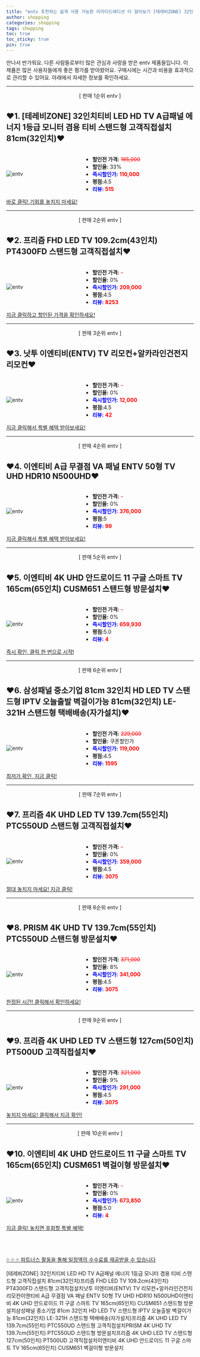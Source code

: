 ```yaml
---
title: "entv 추천하는 쉽게 사용 가능한 리미티드에디션 더 알아보기 [테레비ZONE] 32인치티비 LED HD TV"
author: shopping
categories: shopping
tags: shopping
toc: true
toc_sticky: true
pin: true
---
```

만나서 반가워요. 다른 사람들로부터 많은 관심과 사랑을 받은 entv 제품들입니다. 이 제품은 많은 사용자들에게 좋은 평가를 받아왔어요. 구매시에는 시간과 비용을 효과적으로 관리할 수 있어요. 아래에서 자세한 정보를 확인하세요.

---
<p class="toplist" style="margin: 0 auto; display: block; width: fit-content;">[ 판매 1순위 entv ]</p>

<h2><strong>❤️1. [테레비ZONE] 32인치티비 LED HD TV A급패널 에너지 1등급 모니터 겸용 티비 스탠드형 고객직접설치 81cm(32인치)❤️</strong></h2>

<div style="display: flex; align-items: center;">
    <div style="flex: 0.4;">
        <img src="https://thumbnail10.coupangcdn.com/thumbnails/remote/230x230ex/image/vendor_inventory/6d0d/28972c1110fcd20303f1fa88b5cefd7824aeffa91fc403a4da2472cc26a1.jpg" alt="entv" style="max-width: 100%;">
    </div>
    <div style="flex: 0.6; margin-left: 10px;">
        <ul>
            <li><strong>할인전 가격:</strong> <del style="color: red;">165,000</del></li>
            <li><strong>할인율:</strong> 33%</li>
            <li><span style='color:blue'><strong>즉시할인가:</strong></span> <span style='color:red'><strong>110,000</strong></span></li>
            <li><strong>평점:</strong>4.5</li>
            <li><span style='color:blue'><strong>리뷰:</strong></span> <span style='color:red'><strong>515</strong></span></li>
        </ul>
    </div>
</div>
<div class="center">
    <a href="https://William4Davisa.github.io?lptag=AF9450613&subid=githubio&pageKey=7631725226&traceid=V0-153&itemId=20256745246&vendorItemId=87075421666" class="myButton">
        바로 클릭! 기회를 놓치지 마세요!
    </a>
</div>


---
<p class="toplist" style="margin: 0 auto; display: block; width: fit-content;">[ 판매 2순위 entv ]</p>

<h2><strong>❤️2. 프리즘 FHD LED TV 109.2cm(43인치) PT4300FD 스탠드형 고객직접설치❤️</strong></h2>

<div style="display: flex; align-items: center;">
    <div style="flex: 0.4;">
        <img src="https://thumbnail7.coupangcdn.com/thumbnails/remote/230x230ex/image/retail/images/2223054058151163-aabd5a1a-bb3a-48cb-9139-7bea48a3020c.jpg" alt="entv" style="max-width: 100%;">
    </div>
    <div style="flex: 0.6; margin-left: 10px;">
        <ul>
            <li><strong>할인전 가격:</strong> <del style="color: red;">-</del></li>
            <li><strong>할인율:</strong> 0%</li>
            <li><span style='color:blue'><strong>즉시할인가:</strong></span> <span style='color:red'><strong>209,000</strong></span></li>
            <li><strong>평점:</strong>4.5</li>
            <li><span style='color:blue'><strong>리뷰:</strong></span> <span style='color:red'><strong>8253</strong></span></li>
        </ul>
    </div>
</div>
<div class="center">
    <a href="https://William4Davisa.github.io?lptag=AF9450613&subid=githubio&pageKey=7523120701&traceid=V0-153&itemId=17971167158&vendorItemId=85128389792" class="myButton">
        지금 클릭하고 할인된 가격을 확인하세요!
    </a>
</div>


---
<p class="toplist" style="margin: 0 auto; display: block; width: fit-content;">[ 판매 3순위 entv ]</p>

<h2><strong>❤️3. 낫투 이엔티비(ENTV) TV 리모컨+알카라인건전지 리모컨❤️</strong></h2>

<div style="display: flex; align-items: center;">
    <div style="flex: 0.4;">
        <img src="https://thumbnail8.coupangcdn.com/thumbnails/remote/230x230ex/image/vendor_inventory/3d6f/576fed0ae50df86e591528b09050c43d8344d2c6a7d710d09cbdc99d8eaf.jpg" alt="entv" style="max-width: 100%;">
    </div>
    <div style="flex: 0.6; margin-left: 10px;">
        <ul>
            <li><strong>할인전 가격:</strong> <del style="color: red;">-</del></li>
            <li><strong>할인율:</strong> 0%</li>
            <li><span style='color:blue'><strong>즉시할인가:</strong></span> <span style='color:red'><strong>12,000</strong></span></li>
            <li><strong>평점:</strong>4.5</li>
            <li><span style='color:blue'><strong>리뷰:</strong></span> <span style='color:red'><strong>42</strong></span></li>
        </ul>
    </div>
</div>
<div class="center">
    <a href="https://William4Davisa.github.io?lptag=AF9450613&subid=githubio&pageKey=222030025&traceid=V0-153&itemId=695204019&vendorItemId=4777257910" class="myButton">
        지금 클릭해서 특별 혜택 받아보세요!
    </a>
</div>


---
<p class="toplist" style="margin: 0 auto; display: block; width: fit-content;">[ 판매 4순위 entv ]</p>

<h2><strong>❤️4. 이엔티비 A급 무결점 VA 패널 ENTV 50형 TV UHD HDR10 N500UHD❤️</strong></h2>

<div style="display: flex; align-items: center;">
    <div style="flex: 0.4;">
        <img src="https://thumbnail10.coupangcdn.com/thumbnails/remote/230x230ex/image/vendor_inventory/abfc/8e1959d4703831b48de7e6096710e5d6e8760cb669c765734e1603201f09.jpg" alt="entv" style="max-width: 100%;">
    </div>
    <div style="flex: 0.6; margin-left: 10px;">
        <ul>
            <li><strong>할인전 가격:</strong> <del style="color: red;">-</del></li>
            <li><strong>할인율:</strong> 0%</li>
            <li><span style='color:blue'><strong>즉시할인가:</strong></span> <span style='color:red'><strong>376,000</strong></span></li>
            <li><strong>평점:</strong>5</li>
            <li><span style='color:blue'><strong>리뷰:</strong></span> <span style='color:red'><strong>99</strong></span></li>
        </ul>
    </div>
</div>
<div class="center">
    <a href="https://William4Davisa.github.io?lptag=AF9450613&subid=githubio&pageKey=7885376813&traceid=V0-153&itemId=21574493801&vendorItemId=88626201346" class="myButton">
        지금 클릭해서 특별 혜택 받아보세요!
    </a>
</div>


---
<p class="toplist" style="margin: 0 auto; display: block; width: fit-content;">[ 판매 5순위 entv ]</p>

<h2><strong>❤️5. 이엔티비 4K UHD 안드로이드 11 구글 스마트 TV 165cm(65인치) CUSM651 스탠드형 방문설치❤️</strong></h2>

<div style="display: flex; align-items: center;">
    <div style="flex: 0.4;">
        <img src="https://thumbnail10.coupangcdn.com/thumbnails/remote/230x230ex/image/retail/images/5908665856424655-8ed47ffc-00c1-45ea-a570-e57390565d6e.crdownload" alt="entv" style="max-width: 100%;">
    </div>
    <div style="flex: 0.6; margin-left: 10px;">
        <ul>
            <li><strong>할인전 가격:</strong> <del style="color: red;">-</del></li>
            <li><strong>할인율:</strong> 0%</li>
            <li><span style='color:blue'><strong>즉시할인가:</strong></span> <span style='color:red'><strong>659,930</strong></span></li>
            <li><strong>평점:</strong>5.0</li>
            <li><span style='color:blue'><strong>리뷰:</strong></span> <span style='color:red'><strong>4</strong></span></li>
        </ul>
    </div>
</div>
<div class="center">
    <a href="https://William4Davisa.github.io?lptag=AF9450613&subid=githubio&pageKey=6694704689&traceid=V0-153&itemId=15483999514&vendorItemId=82703415072" class="myButton">
        즉시 확인, 클릭 한 번으로 시작!
    </a>
</div>


---
<p class="toplist" style="margin: 0 auto; display: block; width: fit-content;">[ 판매 6순위 entv ]</p>

<h2><strong>❤️6. 삼성패널 중소기업 81cm 32인치 HD LED TV 스탠드형 IPTV 오늘출발 벽걸이가능 81cm(32인치) LE-321H 스탠드형 택배배송(자가설치)❤️</strong></h2>

<div style="display: flex; align-items: center;">
    <div style="flex: 0.4;">
        <img src="https://thumbnail10.coupangcdn.com/thumbnails/remote/230x230ex/image/vendor_inventory/a65e/8475bada7c5c632beb2a76f4027e6d4c39da511d17c2dedd2e8bcc7f35be.jpg" alt="entv" style="max-width: 100%;">
    </div>
    <div style="flex: 0.6; margin-left: 10px;">
        <ul>
            <li><strong>할인전 가격:</strong> <del style="color: red;">229,000</del></li>
            <li><strong>할인율:</strong> 쿠폰할인가</li>
            <li><span style='color:blue'><strong>즉시할인가:</strong></span> <span style='color:red'><strong>119,000</strong></span></li>
            <li><strong>평점:</strong>4.5</li>
            <li><span style='color:blue'><strong>리뷰:</strong></span> <span style='color:red'><strong>1595</strong></span></li>
        </ul>
    </div>
</div>
<div class="center">
    <a href="https://William4Davisa.github.io?lptag=AF9450613&subid=githubio&pageKey=7621158806&traceid=V0-153&itemId=20205910703&vendorItemId=88741912024" class="myButton">
        최저가 확인, 지금 클릭!
    </a>
</div>


---
<p class="toplist" style="margin: 0 auto; display: block; width: fit-content;">[ 판매 7순위 entv ]</p>

<h2><strong>❤️7. 프리즘 4K UHD LED TV 139.7cm(55인치) PTC550UD 스탠드형 고객직접설치❤️</strong></h2>

<div style="display: flex; align-items: center;">
    <div style="flex: 0.4;">
        <img src="https://thumbnail7.coupangcdn.com/thumbnails/remote/230x230ex/image/retail/images/2222858275669984-d82553c6-ea1c-4615-bc27-948dc66059ac.jpg" alt="entv" style="max-width: 100%;">
    </div>
    <div style="flex: 0.6; margin-left: 10px;">
        <ul>
            <li><strong>할인전 가격:</strong> <del style="color: red;">-</del></li>
            <li><strong>할인율:</strong> 0%</li>
            <li><span style='color:blue'><strong>즉시할인가:</strong></span> <span style='color:red'><strong>359,000</strong></span></li>
            <li><strong>평점:</strong>4.5</li>
            <li><span style='color:blue'><strong>리뷰:</strong></span> <span style='color:red'><strong>3075</strong></span></li>
        </ul>
    </div>
</div>
<div class="center">
    <a href="https://William4Davisa.github.io?lptag=AF9450613&subid=githubio&pageKey=7523115731&traceid=V0-153&itemId=19735512193&vendorItemId=84850707803" class="myButton">
        절대 놓치지 마세요! 지금 클릭!
    </a>
</div>


---
<p class="toplist" style="margin: 0 auto; display: block; width: fit-content;">[ 판매 8순위 entv ]</p>

<h2><strong>❤️8. PRISM 4K UHD TV 139.7cm(55인치) PTC550UD 스탠드형 방문설치❤️</strong></h2>

<div style="display: flex; align-items: center;">
    <div style="flex: 0.4;">
        <img src="https://thumbnail7.coupangcdn.com/thumbnails/remote/230x230ex/image/retail/images/4121978520610508-2cea7dff-6a0d-4b8a-b379-0799ebff1e3f.jpg" alt="entv" style="max-width: 100%;">
    </div>
    <div style="flex: 0.6; margin-left: 10px;">
        <ul>
            <li><strong>할인전 가격:</strong> <del style="color: red;">371,000</del></li>
            <li><strong>할인율:</strong> 8%</li>
            <li><span style='color:blue'><strong>즉시할인가:</strong></span> <span style='color:red'><strong>341,000</strong></span></li>
            <li><strong>평점:</strong>4.5</li>
            <li><span style='color:blue'><strong>리뷰:</strong></span> <span style='color:red'><strong>3075</strong></span></li>
        </ul>
    </div>
</div>
<div class="center">
    <a href="https://William4Davisa.github.io?lptag=AF9450613&subid=githubio&pageKey=7523115731&traceid=V0-153&itemId=19735524590&vendorItemId=84819285270" class="myButton">
        한정된 시간! 클릭해서 확인하세요!
    </a>
</div>


---
<p class="toplist" style="margin: 0 auto; display: block; width: fit-content;">[ 판매 9순위 entv ]</p>

<h2><strong>❤️9. 프리즘 4K UHD LED TV 스탠드형 127cm(50인치) PT500UD 고객직접설치❤️</strong></h2>

<div style="display: flex; align-items: center;">
    <div style="flex: 0.4;">
        <img src="https://thumbnail7.coupangcdn.com/thumbnails/remote/230x230ex/image/retail/images/2841144522224190-0755f329-b3f8-4493-9269-fd1e7a345326.jpg" alt="entv" style="max-width: 100%;">
    </div>
    <div style="flex: 0.6; margin-left: 10px;">
        <ul>
            <li><strong>할인전 가격:</strong> <del style="color: red;">321,000</del></li>
            <li><strong>할인율:</strong> 9%</li>
            <li><span style='color:blue'><strong>즉시할인가:</strong></span> <span style='color:red'><strong>291,000</strong></span></li>
            <li><strong>평점:</strong>4.5</li>
            <li><span style='color:blue'><strong>리뷰:</strong></span> <span style='color:red'><strong>3075</strong></span></li>
        </ul>
    </div>
</div>
<div class="center">
    <a href="https://William4Davisa.github.io?lptag=AF9450613&subid=githubio&pageKey=7523115731&traceid=V0-153&itemId=17582565919&vendorItemId=84749144292" class="myButton">
        놓치지 마세요! 클릭해서 지금 확인!
    </a>
</div>


---
<p class="toplist" style="margin: 0 auto; display: block; width: fit-content;">[ 판매 10순위 entv ]</p>

<h2><strong>❤️10. 이엔티비 4K UHD 안드로이드 11 구글 스마트 TV 165cm(65인치) CUSM651 벽걸이형 방문설치❤️</strong></h2>

<div style="display: flex; align-items: center;">
    <div style="flex: 0.4;">
        <img src="https://thumbnail9.coupangcdn.com/thumbnails/remote/230x230ex/image/rs_quotation_api/nba3m7g4/df5bcab3060b4e51bcf70defd8639d97.jpg" alt="entv" style="max-width: 100%;">
    </div>
    <div style="flex: 0.6; margin-left: 10px;">
        <ul>
            <li><strong>할인전 가격:</strong> <del style="color: red;">-</del></li>
            <li><strong>할인율:</strong> 0%</li>
            <li><span style='color:blue'><strong>즉시할인가:</strong></span> <span style='color:red'><strong>673,850</strong></span></li>
            <li><strong>평점:</strong>5.0</li>
            <li><span style='color:blue'><strong>리뷰:</strong></span> <span style='color:red'><strong>4</strong></span></li>
        </ul>
    </div>
</div>
<div class="center">
    <a href="https://William4Davisa.github.io?lptag=AF9450613&subid=githubio&pageKey=6694704689&traceid=V0-153&itemId=15980389018&vendorItemId=83186125868" class="myButton">
        지금 클릭! 놓치면 후회할 특별 혜택!
    </a>
</div>

<br><br><br>[💦 💦 💦 파트너스 활동을 통해 일정액의 수수료를 제공받을 수 있습니다](https://link.coupang.com/a/bcpT2c)<br><br>[테레비ZONE] 32인치티비 LED HD TV A급패널 에너지 1등급 모니터 겸용 티비 스탠드형 고객직접설치 81cm(32인치)프리즘 FHD LED TV 109.2cm(43인치) PT4300FD 스탠드형 고객직접설치낫투 이엔티비(ENTV) TV 리모컨+알카라인건전지 리모컨이엔티비 A급 무결점 VA 패널 ENTV 50형 TV UHD HDR10 N500UHD이엔티비 4K UHD 안드로이드 11 구글 스마트 TV 165cm(65인치) CUSM651 스탠드형 방문설치삼성패널 중소기업 81cm 32인치 HD LED TV 스탠드형 IPTV 오늘출발 벽걸이가능 81cm(32인치) LE-321H 스탠드형 택배배송(자가설치)프리즘 4K UHD LED TV 139.7cm(55인치) PTC550UD 스탠드형 고객직접설치PRISM 4K UHD TV 139.7cm(55인치) PTC550UD 스탠드형 방문설치프리즘 4K UHD LED TV 스탠드형 127cm(50인치) PT500UD 고객직접설치이엔티비 4K UHD 안드로이드 11 구글 스마트 TV 165cm(65인치) CUSM651 벽걸이형 방문설치